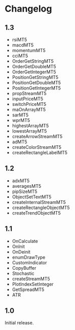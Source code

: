 # Changelog

## 1.3

* rsiMT5
* macdMT5
* momentumMT5
* cciMT5
* OrderGetStringMT5
* OrderGetDoubleMT5
* OrderGetIntegerMT5
* PositionGetStringMT5
* PositionGetDoubleMT5
* PositionGetIntegerMT5
* propStreamMT5
* inputPriceMT5
* switchPriceMT5
* maOnArrayMT5
* sarMT5
* wprMT5
* highestArrayMT5
* lowestArrayMT5
* createArrowStreamMT5
* adMT5
* createColorStreamMT5
* createRectangleLabelMT5

## 1.2

* adxMT5
* averagesMT5
* pipSizeMT5
* ObjectSetTextMT5
* createInternalStreamMT5
* createRectangleObjectMT5
* createTrendObjectMT5

## 1.1

* OnCalculate
* OnInit
* OnDeinit
* enumDrawType
* CustomIndicator
* CopyBuffer
* Stochastic
* createStreamMT5
* PlotIndexSetInteger
* GetSpreadMT5
* ATR

## 1.0

Initial release.